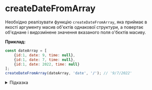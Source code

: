 # createDateFromArray

Необхідно реалізувати функцію `createDateFromArray`, яка приймає в якості аргументу 
масив об'єктів однакової структури, а повертає об'єднане і видозмінене значення вказаного поля о'бєктів масиву.

**Приклад:**

```js
const dateArray = [
    {id:1, date: 9, time: null},
    {id:1, date: 7, time: null},
    {id:1, date: 2022, time: null}
];
createDateFromArray(dateArray, 'date', '/'); // '9/7/2022'
```

<details>
  <summary>Підказка</summary>

  ---

  Зверніть увагу на методи [map](https://developer.mozilla.org/en-US/docs/Web/JavaScript/Reference/Global_Objects/Array/map) та [join](https://developer.mozilla.org/en-US/docs/Web/JavaScript/Reference/Global_Objects/Array/join)

</details>